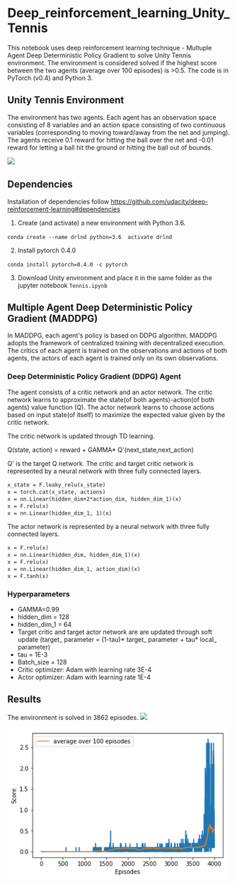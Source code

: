 # Deep_reinforcement_learning_Unity_Tennis
This notebook uses deep reinforcement learning technique - Multuple Agent Deep Deterministic Policy Gradient to solve Unity Tennis environment. The environment is considered solved if the highest score between the two agents (average over 100 episodes) is >0.5. The code is in PyTorch (v0.4) and Python 3.

## Unity Tennis Environment
The environment has two agents. Each agent has an observation space consisting of 8 variables and an action space consisting of two continuous variables (corresponding to moving toward/away from the net and jumping). The agents receive 0.1 reward for hitting the ball over the net and -0.01 reward for letting a ball hit the ground or hitting the ball out of bounds. 

<img src="https://github.com/ccakarolotw/Deep_reinforcement_learning_Unity_Tennis/blob/main/untrained.gif" width ="500">

## Dependencies
Installation of dependencies follow https://github.com/udacity/deep-reinforcement-learning#dependencies
1. Create (and activate) a new environment with Python 3.6.

`conda create --name drlnd python=3.6 
activate drlnd`

2.  Install pytorch 0.4.0

`conda install pytorch=0.4.0 -c pytorch`

3. Download Unity environment and place it in the same folder as the jupyter notebook `Tennis.ipynb`

## Multiple Agent Deep Deterministic Policy Gradient (MADDPG)
In MADDPG, each agent's policy is based on DDPG algorithm. MADDPG adopts the framework of centralized training with decentralized execution. The critics of each agent is trained on the observations and actions of both agents, the actors of each agent is trained only on its own observations. 

### Deep Deterministic Policy Gradient (DDPG) Agent

The agent consists of a critic network and an actor network. The critic network learns to approximate the state(of both agents)-action(of both agents) value function (Q). The actor network learns to choose actions based on input state(of itself) to maximize the expected value given by the critic network. 

The critic network is updated through TD learning. 

Q(state, action) = reward + GAMMA* Q'(next_state,next_action)

Q' is the target Q network. 
The critic and target critic network is represented by a neural network with three fully connected layers.
```x_state = nn.Linear(2*state_dim,hidden_dim)(state)
x_state = F.leaky_relu(x_state)
x = torch.cat(x_state, actions)
x = nn.Linear(hidden_dim+2*action_dim, hidden_dim_1)(x)
x = F.relu(x)
x = nn.Linear(hidden_dim_1, 1)(x)
```

The actor network is represented by a neural network with three fully connected layers.
```x = nn.Linear(state_dim,hidden_dim)(state)
x = F.relu(x)
x = nn.Linear(hidden_dim, hidden_dim_1)(x)
x = F.relu(x)
x = nn.Linear(hidden_dim_1, action_dim)(x)
x = F.tanh(x)
```

### Hyperparameters
- GAMMA=0.99
- hidden_dim = 128
- hidden_dim_1 = 64
- Target critic and target actor network are are updated through soft update (target_ parameter = (1-tau)* target_ parameter + tau* local_ parameter)
- tau = 1E-3
- Batch_size = 128
- Critic optimizer: Adam with learning rate 3E-4
- Actor optimizer: Adam with learning rate 1E-4

## Results
The environment is solved in 3862 episodes.
<img src="https://github.com/ccakarolotw/Deep_reinforcement_learning_Unity_Tennis/blob/main/trained.gif" width ="500">

<img src="https://github.com/ccakarolotw/Deep_reinforcement_learning_Unity_Tennis/blob/main/score.png" width ="500">


